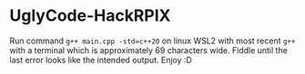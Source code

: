 # UglyCode-HackRPIX

Run command `g++ main.cpp -std=c++20` on linux WSL2 with most recent `g++` with a terminal which is approximately 69 characters wide. Fiddle until the last error looks like the intended output. Enjoy :D